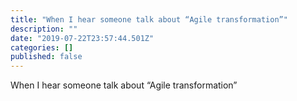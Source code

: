 ```yaml
---
title: "When I hear someone talk about “Agile transformation”"
description: ""
date: "2019-07-22T23:57:44.501Z"
categories: []
published: false
---
```


When I hear someone talk about “Agile transformation”
